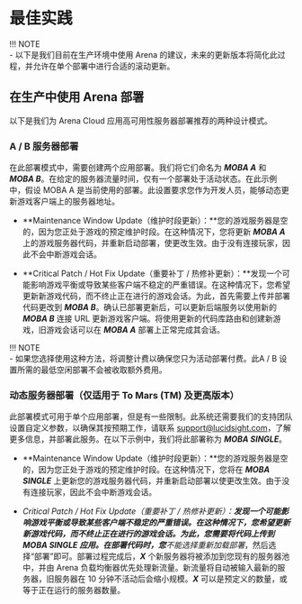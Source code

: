 # 最佳实践

!!! NOTE   
    - 以下是我们目前在生产环境中使用 Arena 的建议，未来的更新版本将简化此过程，并允许在单个部署中进行合适的滚动更新。

## 在生产中使用 Arena 部署
以下是我们为 Arena Cloud 应用高可用性服务器部署推荐的两种设计模式。

### A / B 服务器部署
在此部署模式中，需要创建两个应用部署。我们将它们命名为 ***MOBA A*** 和 ***MOBA B***。在给定的服务器流量时间，仅有一个部署处于活动状态。在此示例中，假设 MOBA A 是当前使用的部署。此设置要求您作为开发人员，能够动态更新游戏客户端上的服务器地址。

- **Maintenance Window Update（维护时段更新）：**您的游戏服务器是空的，因为您正处于游戏的预定维护时段。在这种情况下，您将更新 ***MOBA A*** 上的游戏服务器代码，并重新启动部署，使更改生效。由于没有连接玩家，因此不会中断游戏会话。  

- **Critical Patch / Hot Fix Update（重要补丁 / 热修补更新）：**发现一个可能影响游戏平衡或导致某些客户端不稳定的严重错误。在这种情况下，您希望更新新游戏代码，而不终止正在进行的游戏会话。为此，首先需要上传并部署代码更改到 ***MOBA B***。确认已部署更新后，可以更新后端服务以使用新的 ***MOBA B*** 连接 URL 更新游戏客户端。将使用更新的代码库路由和创建新游戏，旧游戏会话可以在 ***MOBA A*** 部署上正常完成其会话。

!!! NOTE    
    - 如果您选择使用这种方法，将调整计费以确保您只为活动部署付费。此A / B 设置所需的最低空闲部署不会被收取额外费用。


### 动态服务器部署（仅适用于 To Mars (TM) 及更高版本）
此部署模式可用于单个应用部署，但是有一些限制。此系统还需要我们的支持团队设置自定义参数，以确保其按预期工作，请联系 [support@lucidsight.com](mailto:support@lucidsight.com)，了解更多信息，并部署此服务。在以下示例中，我们将此部署称为 ***MOBA SINGLE***。

- **Maintenance Window Update（维护时段更新）：**您的游戏服务器是空的，因为您正处于游戏的预定维护时段。在这种情况下，您将在 ***MOBA SINGLE*** 上更新您的游戏服务器代码，并重新启动部署以使更改生效。由于没有连接玩家，因此不会中断游戏会话。  

- **Critical Patch / Hot Fix Update（重要补丁 / 热修补更新）：**发现一个可能影响游戏平衡或导致某些客户端不稳定的严重错误。在这种情况下，您希望更新新游戏代码，而不终止正在进行的游戏会话。为此，您需要将代码上传到 ***MOBA SINGLE*** 应用。在部署代码时，您***不能***选择*重新加载部署*，然后选择“部署”即可。部署过程完成后，***X*** 个新服务器将被添加到您现有的服务器池中，并由 Arena 负载均衡器优先处理新流量。新流量将自动被输入最新的服务器，旧服务器在 10 分钟不活动后会缩小规模。***X*** 可以是预定义的数量，或等于正在运行的服务器数量。


